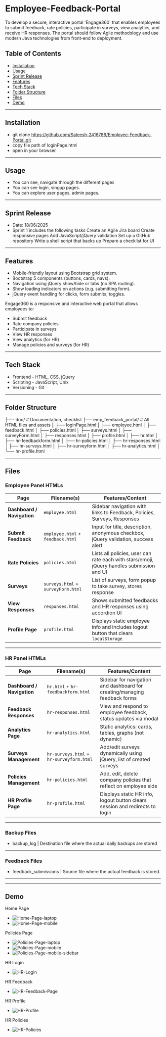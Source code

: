 # Employee-Feedback-Portal
To develop a secure, interactive portal 'Engage360' that enables employees to submit feedback, rate policies, participate in surveys, view analytics, and receive HR responses. The portal should follow Agile methodology and use modern Java technologies from front-end to deployment.

## Table of Contents
- [Installation](#installation)
- [Usage](#usage)
- [Sprint Release](#sprint-release)
- [Features](#features)
- [Tech Stack](#tech-stack)
- [Folder Structure](#folder-structure)
- [Files](#files)
- [Demo](#demo)

---

## Installation
- git clone https://github.com/Sateesh-2416786/Employee-Feedback-Portal.git
- copy file path of loginPage.html
- open in your browser 

---

## Usage
- You can see, navigate through the different pages
- You can see login, singup pages.
- You can explore user pages, admin pages.

---

## Sprint Release
- Date: 18/06/2025
- Sprint 1 includes the following tasks
    Create an Agile Jira board
    Create responsive pages
    Add JavaScript/jQuery validation
    Set up a GitHub repository
    Write a shell script that backs up
    Prepare a checklist for UI

---

## Features
- Mobile-friendly layout using Bootstrap grid system. 
- Bootstrap 5 components (buttons, cards, navs).
- Navigation using jQuery show/hide or tabs (no SPA routing). 
- Show loading indicators on actions (e.g. submitting form).
- jQuery event handling for clicks, form submits, toggles.

Engage360 is a responsive and interactive web portal that allows employees to:
- Submit feedback
- Rate company policies
- Participate in surveys
- View HR responses
- View analytics (for HR)
- Manage policies and surveys (for HR)

---

## Tech Stack
- Frontend - HTML, CSS, jQuery
- Scripting - JavaScript, Unix
- Versioning - Git

---

## Folder Structure

├── doc/                     # Documentation, checklist
├── emp\_feedback\_portal/    # All HTML files and assets
│   ├── loginPage.html
│   ├── employee.html
│   ├── feedback.html
│   ├── policies.html
│   ├── surveys.html
│   ├── surveyForm.html
│   ├── responses.html
│   ├── profile.html
│   ├── hr.html
│   ├── hr-feedbackform.html
│   ├── hr-policies.html
│   ├── hr-responses.html
│   ├── hr-surveys.html
│   ├── hr-surveyform.html
│   ├── hr-analytics.html
│   └── hr-profile.html

---

## Files

### Employee Panel HTMLs

| Page                       | Filename(s)                          | Features/Content |
|----------------------------|--------------------------------------|------------------|
| **Dashboard / Navigation** | `employee.html`                      | Sidebar navigation with links to Feedback, Policies, Surveys, Responses |
| **Submit Feedback**        | `employee.html` + `feedback.html`    | Input for title, description, anonymous checkbox, jQuery validation, success alert |
| **Rate Policies**          | `policies.html`                      | Lists all policies, user can rate each with stars/emoji, jQuery handles submission and UI |
| **Surveys**                | `surveys.html` + `surveyForm.html`   | List of surveys, form popup to take survey, stores response |
| **View Responses**         | `responses.html`                     | Shows submitted feedbacks and HR responses using accordion UI |
| **Profile Page**           | `profile.html`                       | Displays static employee info and includes logout button that clears `localStorage` |

---

### HR Panel HTMLs

| Page                       | Filename(s)                              | Features/Content |
|----------------------------|------------------------------------------|------------------|
| **Dashboard / Navigation** | `hr.html` + `hr-feedbackform.html`       | Sidebar for navigation and dashboard for creating/managing feedback forms |
| **Feedback Responses**     | `hr-responses.html`                      | View and respond to employee feedback, status updates via modal |
| **Analytics Page**         | `hr-analytics.html`                      | Static analytics: cards, tables, graphs (not dynamic) |
| **Surveys Management**     | `hr-surveys.html` + `hr-surveyform.html` | Add/edit surveys dynamically using jQuery, list of created surveys |
| **Policies Management**    | `hr-policies.html`                       | Add, edit, delete company policies that reflect on employee side |
| **HR Profile Page**        | `hr-profile.html`                        | Displays static HR info, logout button clears session and redirects to login |

---

### Backup Files
- backup\_log | Destination file where the actual daily backups are stored

---

### Feedback Files
- feedback\_submissions | Source file where the actual feedback is stored.

---

---

## Demo

Home Page
- ![Home-Page-laptop](demoImages/01.jpg)
- ![Home-Page-mobile](demoImages/02.jpg)

Policies Page
- ![Policies-Page-laptop](demoImages/03.jpg)
- ![Policies-Page-mobile](demoImages/04.jpg)
- ![Policies-Page-mobile-sidebar](demoImages/05.jpg)

HR Login
- ![HR-Login](demoImages/06.jpg)

HR Feedback
- ![HR-Feedback-Page](demoImages/07.jpg)

HR Profile
- ![HR-Profile](demoImages/08.jpg)

HR Policies
- ![HR-Policies](demoImages/09.jpg)

